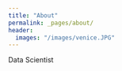 ```yaml
---
title: "About"
permalink: _pages/about/
header:
  images: "/images/venice.JPG"
---
```


Data Scientist
